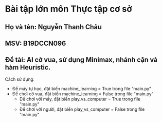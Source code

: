 # Bài tập lớn môn Thực tập cơ sở

## Họ và tên: Nguyễn Thanh Châu
## MSV: B19DCCN096
## Đề tài: AI cờ vua, sử dụng Minimax, nhánh cận và hàm Heuristic.

Cách sử dụng:

- Để máy tự học, đặt biến machine_learning = True trong file "main.py"
- Để chơi cờ vua, đặt biến machine_learning = False trong file "main.py"
  + Để chơi với máy, đặt biến play_vs_computer = True trong file "main.py"
  + Để chơi với người, đặt biến play_vs_computer = False trong file "main.py"
